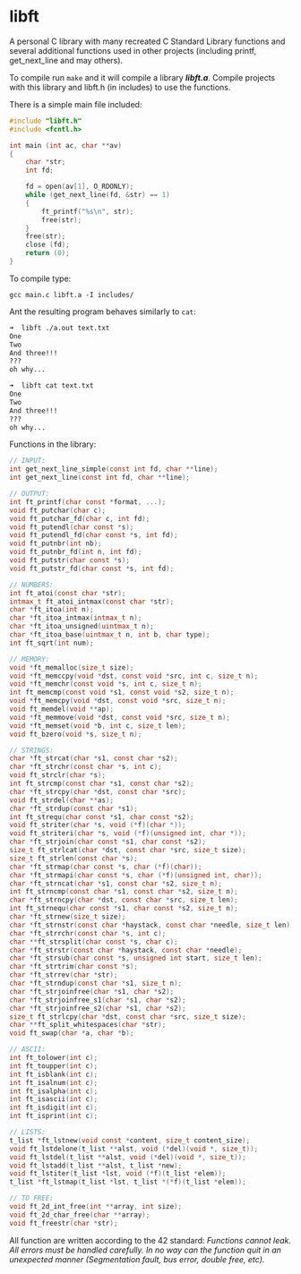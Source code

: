 # libft

A personal C library with many recreated C Standard Library functions and several additional functions used in other projects (including printf, get_next_line and may others).

To compile run ```make``` and it will compile a library ***libft.a***. Compile projects with this library and libft.h (in includes) to use the functions.

There is a simple main file included:
```c
#include "libft.h"
#include <fcntl.h>

int main (int ac, char **av)
{
    char *str;
    int fd;

    fd = open(av[1], O_RDONLY);
    while (get_next_line(fd, &str) == 1)
    {
        ft_printf("%s\n", str);
        free(str);
    }
    free(str);
    close (fd);
    return (0);
}
```

To compile type:
```shell
gcc main.c libft.a -I includes/
```

Ant the resulting program behaves similarly to ```cat```:
```bash
➜  libft ./a.out text.txt
One
Two
And three!!!
???
oh why...
```
```bash
➜  libft cat text.txt
One
Two
And three!!!
???
oh why...
```

Functions in the library:
```c
// INPUT:
int get_next_line_simple(const int fd, char **line);
int get_next_line(const int fd, char **line);

// OUTPUT:
int ft_printf(char const *format, ...);
void ft_putchar(char c);
void ft_putchar_fd(char c, int fd);
void ft_putendl(char const *s);
void ft_putendl_fd(char const *s, int fd);
void ft_putnbr(int nb);
void ft_putnbr_fd(int n, int fd);
void ft_putstr(char const *s);
void ft_putstr_fd(char const *s, int fd);

// NUMBERS:
int ft_atoi(const char *str);
intmax_t ft_atoi_intmax(const char *str);
char *ft_itoa(int n);
char *ft_itoa_intmax(intmax_t n);
char *ft_itoa_unsigned(uintmax_t n);
char *ft_itoa_base(uintmax_t n, int b, char type);
int ft_sqrt(int num);

// MEMORY:
void *ft_memalloc(size_t size);
void *ft_memccpy(void *dst, const void *src, int c, size_t n);
void *ft_memchr(const void *s, int c, size_t n);
int ft_memcmp(const void *s1, const void *s2, size_t n);
void *ft_memcpy(void *dst, const void *src, size_t n);
void ft_memdel(void **ap);
void *ft_memmove(void *dst, const void *src, size_t n);
void *ft_memset(void *b, int c, size_t len);
void ft_bzero(void *s, size_t n);

// STRINGS:
char *ft_strcat(char *s1, const char *s2);
char *ft_strchr(const char *s, int c);
void ft_strclr(char *s);
int ft_strcmp(const char *s1, const char *s2);
char *ft_strcpy(char *dst, const char *src);
void ft_strdel(char **as);
char *ft_strdup(const char *s1);
int ft_strequ(char const *s1, char const *s2);
void ft_striter(char *s, void (*f)(char *));
void ft_striteri(char *s, void (*f)(unsigned int, char *));
char *ft_strjoin(char const *s1, char const *s2);
size_t ft_strlcat(char *dst, const char *src, size_t size);
size_t ft_strlen(const char *s);
char *ft_strmap(char const *s, char (*f)(char));
char *ft_strmapi(char const *s, char (*f)(unsigned int, char));
char *ft_strncat(char *s1, const char *s2, size_t n);
int ft_strncmp(const char *s1, const char *s2, size_t n);
char *ft_strncpy(char *dst, const char *src, size_t len);
int ft_strnequ(char const *s1, char const *s2, size_t n);
char *ft_strnew(size_t size);
char *ft_strnstr(const char *haystack, const char *needle, size_t len);
char *ft_strrchr(const char *s, int c);
char **ft_strsplit(char const *s, char c);
char *ft_strstr(const char *haystack, const char *needle);
char *ft_strsub(char const *s, unsigned int start, size_t len);
char *ft_strtrim(char const *s);
char *ft_strrev(char *str);
char *ft_strndup(const char *s1, size_t n);
char *ft_strjoinfree(char *s1, char *s2);
char *ft_strjoinfree_s1(char *s1, char *s2);
char *ft_strjoinfree_s2(char *s1, char *s2);
size_t ft_strlcpy(char *dst, const char *src, size_t size);
char **ft_split_whitespaces(char *str);
void ft_swap(char *a, char *b);

// ASCII:
int ft_tolower(int c);
int ft_toupper(int c);
int ft_isblank(int c);
int ft_isalnum(int c);
int ft_isalpha(int c);
int ft_isascii(int c);
int ft_isdigit(int c);
int ft_isprint(int c);

// LISTS:
t_list *ft_lstnew(void const *content, size_t content_size);
void ft_lstdelone(t_list **alst, void (*del)(void *, size_t));
void ft_lstdel(t_list **alst, void (*del)(void *, size_t));
void ft_lstadd(t_list **alst, t_list *new);
void ft_lstiter(t_list *lst, void (*f)(t_list *elem));
t_list *ft_lstmap(t_list *lst, t_list *(*f)(t_list *elem));

// TO FREE:
void ft_2d_int_free(int **array, int size);
void ft_2d_char_free(char **array);
void ft_freestr(char *str);
```
All function are written according to the 42 standard:
*Functions cannot leak. All errors must be handled carefully. In no way can the function quit in an unexpected manner (Segmentation fault, bus error, double free, etc).*
